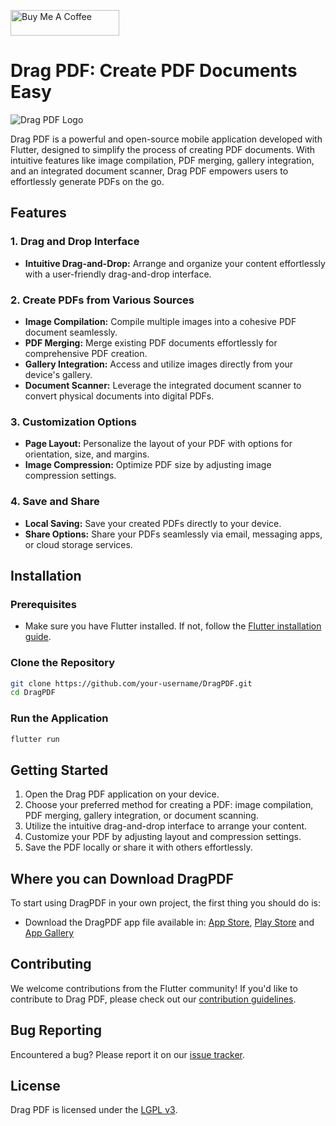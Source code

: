 <a href="https://www.buymeacoffee.com/vicajilau" target="_blank"><img src="https://cdn.buymeacoffee.com/buttons/default-orange.png" alt="Buy Me A Coffee" height="41" width="174"></a>

# Drag PDF: Create PDF Documents Easy

![Drag PDF Logo](https://github.com/vicajilau/Drag-PDF/blob/main/screenshots/logo.png)

Drag PDF is a powerful and open-source mobile application developed with Flutter, designed to simplify the process of creating PDF documents. With intuitive features like image compilation, PDF merging, gallery integration, and an integrated document scanner, Drag PDF empowers users to effortlessly generate PDFs on the go.

## Features

### 1. Drag and Drop Interface
- **Intuitive Drag-and-Drop:** Arrange and organize your content effortlessly with a user-friendly drag-and-drop interface.

### 2. Create PDFs from Various Sources
- **Image Compilation:** Compile multiple images into a cohesive PDF document seamlessly.
- **PDF Merging:** Merge existing PDF documents effortlessly for comprehensive PDF creation.
- **Gallery Integration:** Access and utilize images directly from your device's gallery.
- **Document Scanner:** Leverage the integrated document scanner to convert physical documents into digital PDFs.

### 3. Customization Options
- **Page Layout:** Personalize the layout of your PDF with options for orientation, size, and margins.
- **Image Compression:** Optimize PDF size by adjusting image compression settings.

### 4. Save and Share
- **Local Saving:** Save your created PDFs directly to your device.
- **Share Options:** Share your PDFs seamlessly via email, messaging apps, or cloud storage services.

## Installation

### Prerequisites
- Make sure you have Flutter installed. If not, follow the [Flutter installation guide](https://flutter.dev/docs/get-started/install).

### Clone the Repository
```bash
git clone https://github.com/your-username/DragPDF.git
cd DragPDF
```

### Run the Application
```bash
flutter run
```

## Getting Started

1. Open the Drag PDF application on your device.
2. Choose your preferred method for creating a PDF: image compilation, PDF merging, gallery integration, or document scanning.
3. Utilize the intuitive drag-and-drop interface to arrange your content.
4. Customize your PDF by adjusting layout and compression settings.
5. Save the PDF locally or share it with others effortlessly.

## Where you can Download DragPDF

To start using DragPDF in your own project, the first thing you should do is:
* Download the DragPDF app file available in: [App Store](https://apps.apple.com/es/app/drag-pdf/id1640647538), [Play Store](https://play.google.com/store/apps/details?id=es.victorcarreras.drag_pdf) and [App Gallery](https://appgallery.huawei.com/app/C107001391)


## Contributing

We welcome contributions from the Flutter community! If you'd like to contribute to Drag PDF, please check out our [contribution guidelines](CONTRIBUTING.md).

## Bug Reporting

Encountered a bug? Please report it on our [issue tracker](https://github.com/vicajilau/Drag-PDF/issues).

## License

Drag PDF is licensed under the [LGPL v3](LICENSE).
